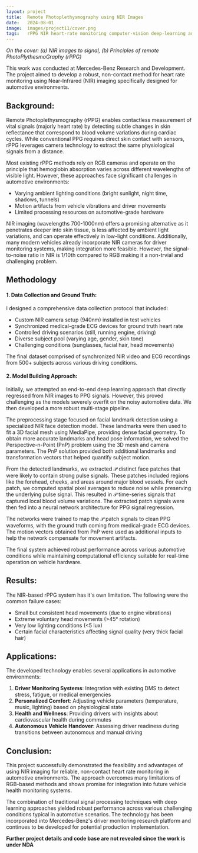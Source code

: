 ```yaml
---
layout: project
title:  Remote Photoplethysmography using NIR Images
date:   2024-08-01
image:  images/project11/cover.png
tags:   rPPG NIR heart-rate monitoring computer-vision deep-learning automotive Mercedes-Benz
---
```

*On the cover: (a) NIR images to signal, (b) Principles of remote PhotoPlythesmoGraphy (rPPG)*

This work was conducted at Mercedes-Benz Research and Development. The project aimed to develop a robust, non-contact method for heart rate monitoring using Near-Infrared (NIR) imaging specifically designed for automotive environments.

## Background:
Remote Photoplethysmography (rPPG) enables contactless measurement of vital signals (majorly heart rate) by detecting subtle changes in skin reflectance that correspond to blood volume variations during cardiac cycles. While conventional PPG requires direct skin contact with sensors, rPPG leverages camera technology to extract the same physiological signals from a distance.

Most existing rPPG methods rely on RGB cameras and operate on the principle that hemoglobin absorption varies across different wavelengths of visible light. However, these approaches face significant challenges in automotive environments:

- Varying ambient lighting conditions (bright sunlight, night time, shadows, tunnels)
- Motion artifacts from vehicle vibrations and driver movements
- Limited processing resources on automotive-grade hardware

NIR imaging (wavelengths 700-1000nm) offers a promising alternative as it penetrates deeper into skin tissue, is less affected by ambient light variations, and can operate effectively in low-light conditions. Additionally, many modern vehicles already incorporate NIR cameras for driver monitoring systems, making integration more feasible. However, the signal-to-noise ratio in NIR is 1/10th compared to RGB making it a non-trvial and challenging problem.

## Methodology
#### 1. Data Collection and Ground Truth:
I designed a comprehensive data collection protocol that included:

- Custom NIR camera setup (940nm) installed in test vehicles
- Synchronized medical-grade ECG devices for ground truth heart rate
- Controlled driving scenarios (still, running engine, driving)
- Diverse subject pool (varying age, gender, skin tone)
- Challenging conditions (sunglasses, facial hair, head movements)

The final dataset comprised of synchronized NIR video and ECG recordings from 500+ subjects across various driving conditions.

#### 2. Model Building Approach:
Initially, we attempted an end-to-end deep learning approach that directly regressed from NIR images to PPG signals. However, this proved challenging as the models severely overfit on the noisy automotive data. We then developed a more robust multi-stage pipeline.

The preprocessing stage focused on facial landmark detection using a specialized NIR face detection model. These landmarks were then used to fit a 3D facial mesh using MediaPipe, providing dense facial geometry. To obtain more accurate landmarks and head pose information, we solved the Perspective-n-Point (PnP) problem using the 3D mesh and camera parameters. The PnP solution provided both additional landmarks and transformation vectors that helped quantify subject motion.

From the detected landmarks, we extracted $\mathcal{P}$ distinct face patches that were likely to contain strong pulse signals. These patches included regions like the forehead, cheeks, and areas around major blood vessels. For each patch, we computed spatial pixel averages to reduce noise while preserving the underlying pulse signal. This resulted in $\mathcal{P}$ time-series signals that captured local blood volume variations. The extracted patch signals were then fed into a neural network architecture for PPG signal regression.

The networks were trained to map the $\mathcal{P}$ patch signals to clean PPG waveforms, with the ground truth coming from medical-grade ECG devices. The motion vectors obtained from PnP were used as additional inputs to help the network compensate for movement artifacts.


The final system achieved robust performance across various automotive conditions while maintaining computational efficiency suitable for real-time operation on vehicle hardware.

## Results:
The NIR-based rPPG system has it's own limitation. The following were the common failure cases:
- Small but consistent head movements (due to engine vibrations)
- Extreme voluntary head movements (>45° rotation)
- Very low lighting conditions (<5 lux)
- Certain facial characteristics affecting signal quality (very thick facial hair)

## Applications:
The developed technology enables several applications in automotive environments:

1. **Driver Monitoring Systems**: Integration with existing DMS to detect stress, fatigue, or medical emergencies
2. **Personalized Comfort**: Adjusting vehicle parameters (temperature, music, lighting) based on physiological state
3. **Health and Wellness**: Providing drivers with insights about cardiovascular health during commutes
4. **Autonomous Vehicle Handover**: Assessing driver readiness during transitions between autonomous and manual driving

## Conclusion:
This project successfully demonstrated the feasibility and advantages of using NIR imaging for reliable, non-contact heart rate monitoring in automotive environments. The approach overcomes many limitations of RGB-based methods and shows promise for integration into future vehicle health monitoring systems.

The combination of traditional signal processing techniques with deep learning approaches yielded robust performance across various challenging conditions typical in automotive scenarios. The technology has been incorporated into Mercedes-Benz's driver monitoring research platform and continues to be developed for potential production implementation.

**Further project details and code base are not revealed since the work is under NDA** 